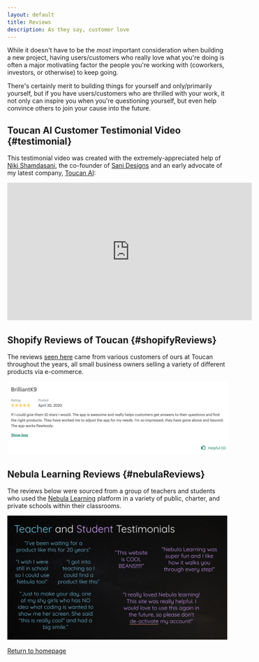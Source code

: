 ```yaml
---
layout: default
title: Reviews
description: As they say, customer love
---
```


While it doesn't have to be the _most_ important consideration when building a new project, having users/customers who really love what you're doing is often a major motivatiing factor the people you're working with (coworkers, investors, or otherwise) to keep going. 

There's certainly merit to building things for yourself and only/primarily yourself, but if you have users/customers who are thrilled with your work, it not only can inspire you when you're questioning yourself, but even help convince others to join your cause into the future.

## Toucan AI Customer Testimonial Video {#testimonial}
This testimonial video was created with the extremely-appreciated help of [Niki Shamdasani](https://www.linkedin.com/in/nikishamdasani), the co-founder of [Sani Designs](https://www.sanidesigns.com) and an early advocate of my latest company, [Toucan AI](./startups/toucan-ai):

<iframe width="560" height="315" src="https://www.youtube.com/embed/VXDF_wyeVmI" title="YouTube video player" frameborder="0" allow="accelerometer; autoplay; clipboard-write; encrypted-media; gyroscope; picture-in-picture" allowfullscreen></iframe>

## Shopify Reviews of Toucan {#shopifyReviews}
The reviews [seen here](https://apps.shopify.com/toucan-ai/reviews?sort_by=helpful) came from various customers of ours at Toucan throughout the years, all small business owners selling a variety of different products via e-commerce. 

![Shopify Review](../assets/images/toucan_testimonial.png)

## Nebula Learning Reviews {#nebulaReviews}

The reviews below were sourced from a group of teachers and students who used the [Nebula Learning](./startups/nebula-learning) platform in a variety of public, charter, and private schools within their classrooms. 

![Nebula Reviews](../assets/images/nebula_testimonials.png)

[Return to homepage](../)
